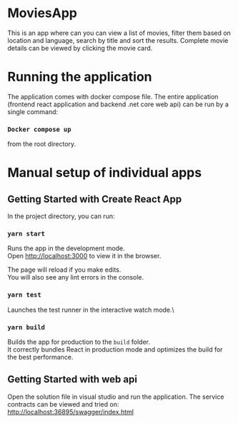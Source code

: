 # MoviesApp

This is an app where can you can view a list of movies, filter them based on location and language, search by title and sort the results.
Complete movie details can be viewed by clicking the movie card.

# Running the application

The application comes with docker compose file. The entire application (frontend react application and backend .net core web api) can be run by a single command:
### `Docker compose up` 
from the root directory.

# Manual setup of individual apps
## Getting Started with Create React App
In the project directory, you can run:

### `yarn start`

Runs the app in the development mode.\
Open [http://localhost:3000](http://localhost:3000) to view it in the browser.

The page will reload if you make edits.\
You will also see any lint errors in the console.

### `yarn test`

Launches the test runner in the interactive watch mode.\

### `yarn build`

Builds the app for production to the `build` folder.\
It correctly bundles React in production mode and optimizes the build for the best performance.

## Getting Started with web api
Open the solution file in visual studio and run the application.
The service contracts can be viewed and tried on:
[http://localhost:36895/swagger/index.html](http://localhost:36895/swagger/index.html)
